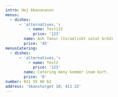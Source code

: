 ```yaml
---
intro: Hej bbananannn
menus:
  - dishes:
      - 'alternatives,':
          - name: Test123
            price: '123'
        name: Ash Tanur (Israeliskt sotat bröd)
        price: '45'
menusCatering:
  - dishes:
      - 'alternatives,':
          - name: Test2
            price: '123'
        name: Catering meny kommer inom kort.
        price: '0'
number: 031 55 06 62
address: 'Skanstorget 10, 411 22'
---
```


